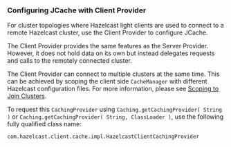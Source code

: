 

### Configuring JCache with Client Provider

For cluster topologies where Hazelcast light clients are used to connect to a remote Hazelcast cluster, use the Client Provider to configure JCache.

The Client Provider provides the same features as the Server Provider. However, it does not hold data on its own but instead delegates requests and calls to the remotely connected cluster.

The Client Provider can connect to multiple clusters at the same time. This can be achieved by scoping the client side
`CacheManager` with different Hazelcast configuration files. For more information, please see
[Scoping to Join Clusters](#scoping-to-join-clusters).

To request this `CachingProvider` using `Caching.getCachingProvider( String )` or
`Caching.getCachingProvider( String, ClassLoader )`, use the following fully qualified class name:

```plain
com.hazelcast.client.cache.impl.HazelcastClientCachingProvider
```

